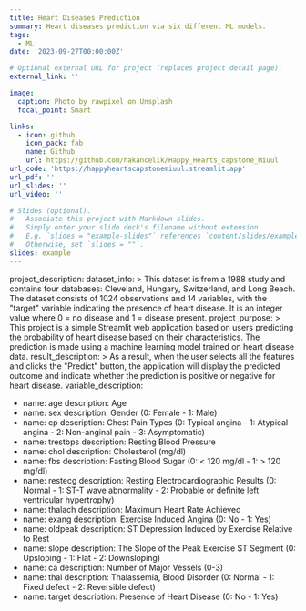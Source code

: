 ```yaml
---
title: Heart Diseases Prediction
summary: Heart diseases prediction via six different ML models.
tags:
  - ML
date: '2023-09-27T00:00:00Z'

# Optional external URL for project (replaces project detail page).
external_link: ''

image:
  caption: Photo by rawpixel on Unsplash
  focal_point: Smart

links:
  - icon: github
    icon_pack: fab
    name: Github
    url: https://github.com/hakancelik/Happy_Hearts_capstone_Miuul
url_code: 'https://happyheartscapstonemiuul.streamlit.app'
url_pdf: ''
url_slides: ''
url_video: ''

# Slides (optional).
#   Associate this project with Markdown slides.
#   Simply enter your slide deck's filename without extension.
#   E.g. `slides = "example-slides"` references `content/slides/example-slides.md`.
#   Otherwise, set `slides = ""`.
slides: example
---
```


project_description:
  dataset_info: >
    This dataset is from a 1988 study and contains four databases: Cleveland, Hungary, Switzerland, and Long Beach.
    The dataset consists of 1024 observations and 14 variables, with the "target" variable indicating the presence of heart disease.
    It is an integer value where 0 = no disease and 1 = disease present.
  project_purpose: >
    This project is a simple Streamlit web application based on users predicting the probability of heart disease based on their characteristics.
    The prediction is made using a machine learning model trained on heart disease data.
  result_description: >
    As a result, when the user selects all the features and clicks the "Predict" button, the application will display the predicted outcome and indicate whether the prediction is positive or negative for heart disease.
variable_description:
  - name: age
    description: Age
  - name: sex
    description: Gender (0: Female - 1: Male)
  - name: cp
    description: Chest Pain Types (0: Typical angina - 1: Atypical angina - 2: Non-anginal pain - 3: Asymptomatic)
  - name: trestbps
    description: Resting Blood Pressure
  - name: chol
    description: Cholesterol (mg/dl)
  - name: fbs
    description: Fasting Blood Sugar (0: < 120 mg/dl - 1: > 120 mg/dl)
  - name: restecg
    description: Resting Electrocardiographic Results (0: Normal - 1: ST-T wave abnormality - 2: Probable or definite left ventricular hypertrophy)
  - name: thalach
    description: Maximum Heart Rate Achieved
  - name: exang
    description: Exercise Induced Angina (0: No - 1: Yes)
  - name: oldpeak
    description: ST Depression Induced by Exercise Relative to Rest
  - name: slope
    description: The Slope of the Peak Exercise ST Segment (0: Upsloping - 1: Flat - 2: Downsloping)
  - name: ca
    description: Number of Major Vessels (0-3)
  - name: thal
    description: Thalassemia, Blood Disorder (0: Normal - 1: Fixed defect - 2: Reversible defect)
  - name: target
    description: Presence of Heart Disease (0: No - 1: Yes)
